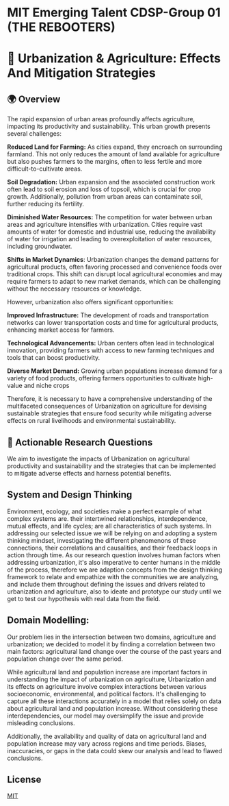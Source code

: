 # MIT Emerging Talent CDSP-Group 01 (THE REBOOTERS)
# :seedling: Urbanization & Agriculture: Effects And Mitigation Strategies

## :earth_africa: Overview

The rapid expansion of urban areas profoundly affects agriculture, impacting its productivity and sustainability. This urban growth presents several challenges:

**Reduced Land for Farming:** As cities expand, they encroach on surrounding farmland. This not only reduces the amount of land available for agriculture but also pushes farmers to the margins, often to less fertile and more difficult-to-cultivate areas.

**Soil Degradation:** Urban expansion and the associated construction work often lead to soil erosion and loss of topsoil, which is crucial for crop growth. Additionally, pollution from urban areas can contaminate soil, further reducing its fertility.

**Diminished Water Resources:** The competition for water between urban areas and agriculture intensifies with urbanization. Cities require vast amounts of water for domestic and industrial use, reducing the availability of water for irrigation and leading to overexploitation of water resources, including groundwater.

**Shifts in Market Dynamics**: Urbanization changes the demand patterns for agricultural products, often favoring processed and convenience foods over traditional crops. This shift can disrupt local agricultural economies and may require farmers to adapt to new market demands, which can be challenging without the necessary resources or knowledge.

However, urbanization also offers significant opportunities:

**Improved Infrastructure:** The development of roads and transportation networks can lower transportation costs and time for agricultural products, enhancing market access for farmers.

**Technological Advancements:** Urban centers often lead in technological innovation, providing farmers with access to new farming techniques and tools that can boost productivity.

**Diverse Market Demand:** Growing urban populations increase demand for a variety of food products, offering farmers opportunities to cultivate high-value and niche crops

Therefore, it is necessary to have a comprehensive understanding of the multifaceted consequences of Urbanization on agriculture for devising sustainable strategies that ensure food security while mitigating adverse effects on rural livelihoods and environmental sustainability.

## :microscope: Actionable Research Questions

We aim to investigate the impacts of Urbanization on agricultural productivity and sustainability and the strategies that can be implemented to mitigate adverse effects and harness potential benefits.

## System and Design Thinking
Environment, ecology, and societies make a perfect example of what complex systems are. their intertwined relationships, interdependence, mutual effects, and life cycles; are all characteristics of such systems.
In addressing our selected issue we will be relying on and adopting a system thinking mindset, investigating the different phenomenons of these connections, their correlations and causalities, and their feedback loops in action through time.
As our research question involves human factors when addressing urbanization, it's also imperative to center humans in the middle of the process, therefore we are adaption concepts from the design thinking framework to relate and empathize with the communities we are analyzing, and include them throughout defining the issues and drivers related to urbanization and agriculture, also to ideate and prototype our study until we get to test our hypothesis with real data from the field.

## Domain Modelling:
Our problem lies in the intersection between two domains, agriculture and urbanization; we decided to model it by finding a correlation between two main factors: agricultural land change over the course of the past years and population change over the same period. 

While agricultural land and population increase are important factors in understanding the impact of urbanization on agriculture, Urbanization and its effects on agriculture involve complex interactions between various socioeconomic, environmental, and political factors. It's challenging to capture all these interactions accurately in a model that relies solely on data about agricultural land and population increase. Without considering these interdependencies, our model may oversimplify the issue and provide misleading conclusions.

Additionally, the availability and quality of data on agricultural land and population increase may vary across regions and time periods. Biases, inaccuracies, or gaps in the data could skew our analysis and lead to flawed conclusions. 
## License

[MIT](https://choosealicense.com/licenses/mit/)
